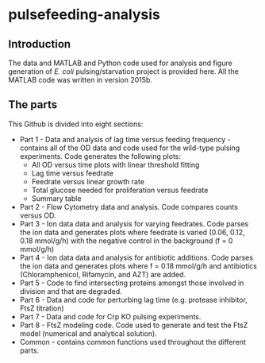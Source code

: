 # pulsefeeding-analysis

## Introduction
The data and MATLAB and Python code used for analysis and figure generation of *E. coli* pulsing/starvation project is provided here. All the MATLAB code was written in version 2015b.

## The parts
This Github is divided into eight sections:
* Part 1 - Data and analysis of lag time versus feeding frequency - contains all of the OD data and code used for the wild-type pulsing experiments. Code generates the following plots:
  * All OD versus time plots with linear threshold fitting 
  * Lag time versus feedrate
  * Feedrate versus linear growth rate
  * Total glucose needed for proliferation versus feedrate
  * Summary table
* Part 2 - Flow Cytometry data and analysis. Code compares counts versus OD.
* Part 3 - Ion data data and analysis for varying feedrates. Code parses the ion data and generates plots where feedrate is varied (0.06, 0.12, 0.18 mmol/g/h) with the negative control in the background (f = 0 mmol/g/h)
* Part 4 - Ion data data and analysis for antibiotic additions. Code parses the ion data and generates plots where f = 0.18 mmol/g/h and antibiotics (Chloramphenicol, Rifamycin, and AZT) are added.
* Part 5 - Code to find intersecting proteins amongst those involved in division and that are degraded.
* Part 6 - Data and code for perturbing lag time (e.g. protease inhibitor, FtsZ titration)
* Part 7 - Data and code for Crp KO pulsing experiments.
* Part 8 - FtsZ modeling code. Code used to generate and test the FtsZ model (numerical and analytical solution).
* Common - contains common functions used throughout the different parts.
